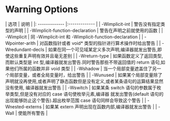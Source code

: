 # Warning Options

| 选项 | 说明 |
|: ------------- |:------------- |
| -Wimplicit-int | 警告没有指定类型的声明 |
| -Wimplicit-function-declaration | 警告在声明之前就使用的函数 |
| -Wimplicit | 同 -Wimplicit-int 和 -Wimplicit-function-declaration |
| -Wpointer-arith | 对函数指针或者 void\* 类型的指针进行算术操作时给出警告 |
| -Wredundant-decls | 如果在同一个可见域某定义多次声明,编译器就发出警告,即使这些重复声明有效并且毫无差别 |
| -Wreturn-type | 如果函数定义了返回类型,而默认类型是 int 型,编译器就发出警告.同时警告那些不带返回值的 return 语句,如果他们所属的函数并非 void 类型 |
| -Wshadow | 当一个局部变量遮盖住了另一个局部变量，或者全局变量时，给出警告 |
| -Wunused | 如果某个局部变量除了声明就没再使用,或者声明了静态函数但是没有定义,或者某条语句的运算结果显然没有使用, 编译器就发出警告 |
| -Wswitch | 如果某条 switch 语句的参数属于枚举类型,但是没有对应的 case 语句使枚举元素,编译器 就发出警告(default 语句的出现能够防止这个警告).超出枚举范围 case 语句同样会导致这个警告 |
| -Wnested-externs | 如果某 extern 声明出现在函数内部,编译器就发出警告 |
| -Wall | 使能所有警告 |
